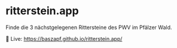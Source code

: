# ritterstein.app
Finde die 3 nächstgelegenen Rittersteine des PWV im Pfälzer Wald.

🚀 Live: https://baszapf.github.io/ritterstein.app/

